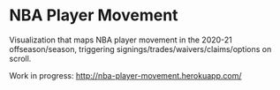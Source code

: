 # NBA Player Movement

Visualization that maps NBA player movement in the 2020-21 offseason/season, triggering signings/trades/waivers/claims/options on scroll.

Work in progress: http://nba-player-movement.herokuapp.com/

